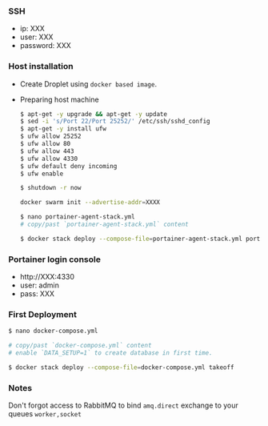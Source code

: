 ### SSH
- ip: XXX
- user: XXX
- password: XXX

### Host installation
- Create Droplet using `docker based image`.
- Preparing host machine

    ```bash
    $ apt-get -y upgrade && apt-get -y update
    $ sed -i 's/Port 22/Port 25252/' /etc/ssh/sshd_config
    $ apt-get -y install ufw
    $ ufw allow 25252
    $ ufw allow 80
    $ ufw allow 443
    $ ufw allow 4330
    $ ufw default deny incoming
    $ ufw enable
    
    $ shutdown -r now
    
    docker swarm init --advertise-addr=XXXX
    
    $ nano portainer-agent-stack.yml
    # copy/past `portainer-agent-stack.yml` content
    
    $ docker stack deploy --compose-file=portainer-agent-stack.yml portainer
    ```

### Portainer login console

- http://XXX:4330
- user: admin
- pass: XXX

### First Deployment

```bash
$ nano docker-compose.yml

# copy/past `docker-compose.yml` content
# enable `DATA_SETUP=1` to create database in first time.

$ docker stack deploy --compose-file=docker-compose.yml takeoff
```

### Notes
Don't forgot access to RabbitMQ to bind `amq.direct` exchange to your queues `worker,socket`
